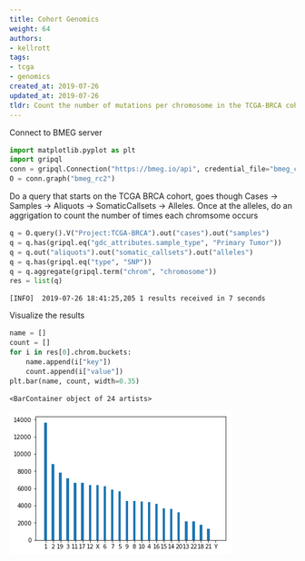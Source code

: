 ```yaml
---
title: Cohort Genomics
weight: 64
authors:
- kellrott
tags:
- tcga
- genomics
created_at: 2019-07-26
updated_at: 2019-07-26
tldr: Count the number of mutations per chromosome in the TCGA-BRCA cohort
---
```

Connect to BMEG server


```python
import matplotlib.pyplot as plt
import gripql
conn = gripql.Connection("https://bmeg.io/api", credential_file="bmeg_credentials.json")
O = conn.graph("bmeg_rc2")
```

Do a query that starts on the TCGA BRCA cohort, goes though Cases -> Samples -> Aliquots -> SomaticCallsets -> Alleles.
Once at the alleles, do an aggrigation to count the number of times each chromsome occurs


```python
q = O.query().V("Project:TCGA-BRCA").out("cases").out("samples")
q = q.has(gripql.eq("gdc_attributes.sample_type", "Primary Tumor"))
q = q.out("aliquots").out("somatic_callsets").out("alleles")
q = q.has(gripql.eq("type", "SNP"))
q = q.aggregate(gripql.term("chrom", "chromosome"))
res = list(q)
```

    [INFO]	2019-07-26 18:41:25,205	1 results received in 7 seconds


Visualize the results


```python
name = []
count = []
for i in res[0].chrom.buckets:
    name.append(i["key"])
    count.append(i["value"])
plt.bar(name, count, width=0.35)
```




    <BarContainer object of 24 artists>




![png](TCGA_ChromSNV_files/TCGA_ChromSNV_6_1.png)

